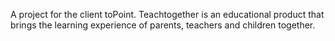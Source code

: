 A project for the client toPoint. 
Teachtogether is an educational product that brings the learning experience of parents, teachers and children together.
